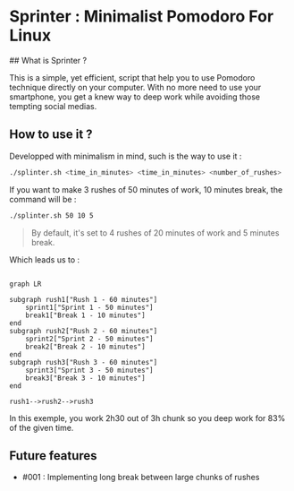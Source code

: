 # Sprinter : Minimalist Pomodoro For Linux

## What is Sprinter ?

This is a simple, yet efficient, script that help you to use Pomodoro technique directly on your computer. With no more need to use your smartphone, you get a knew way to deep work while avoiding those tempting social medias.

## How to use it ?

Developped with minimalism in mind, such is the way to use it :

```bash
./splinter.sh <time_in_minutes> <time_in_minutes> <number_of_rushes>
```

If you want to make 3 rushes of 50 minutes of work, 10 minutes break, the command will be :

```bash
./splinter.sh 50 10 5
```

> By default, it's set to 4 rushes of 20 minutes of work and 5 minutes break.

Which leads us to :

```mermaid

graph LR

subgraph rush1["Rush 1 - 60 minutes"]
    sprint1["Sprint 1 - 50 minutes"]
    break1["Break 1 - 10 minutes"]
end
subgraph rush2["Rush 2 - 60 minutes"]
    sprint2["Sprint 2 - 50 minutes"]
    break2["Break 2 - 10 minutes"]
end
subgraph rush3["Rush 3 - 60 minutes"]
    sprint3["Sprint 3 - 50 minutes"]
    break3["Break 3 - 10 minutes"]
end

rush1-->rush2-->rush3

```

In this exemple, you work 2h30 out of 3h chunk so you deep work for 83% of the given time.

## Future features

- #001 : Implementing long break between large chunks of rushes